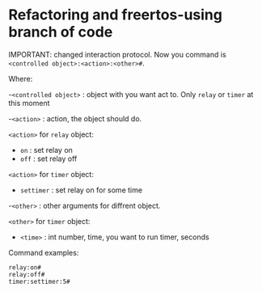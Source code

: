 ﻿# Refactoring and freertos-using branch of code

IMPORTANT: changed interaction protocol. Now you command is
 `<controlled object>:<action>:<other>#`.



Where:

-`<controlled object>` : object with you want act to. Only `relay` or `timer` at this moment

-`<action>` : action, the object should do. 

 `<action>` for `relay` object:
 - `on` : set relay on
 - `off` : set relay off
 
 `<action>` for `timer` object:
 - `settimer` : set relay on for some time

-`<other>` : other arguments for diffrent object.
 
`<other>` for `timer` object:	 

 -  `<time>` : int number, time, you want to run timer, seconds



Command examples:
 

    relay:on#
    relay:off#
    timer:settimer:5#
